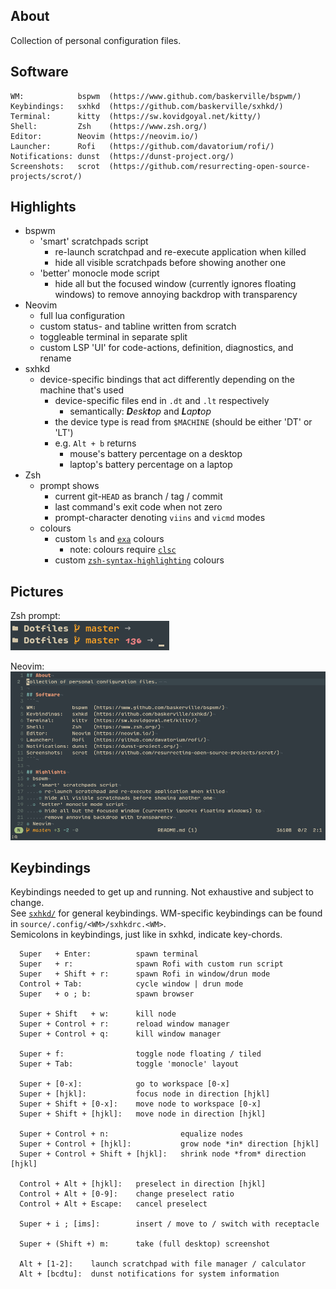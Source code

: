 ## About
Collection of personal configuration files.  

## Software
```
WM:            bspwm  (https://www.github.com/baskerville/bspwm/)
Keybindings:   sxhkd  (https://github.com/baskerville/sxhkd/)
Terminal:      kitty  (https://sw.kovidgoyal.net/kitty/)
Shell:         Zsh    (https://www.zsh.org/)
Editor:        Neovim (https://neovim.io/)
Launcher:      Rofi   (https://github.com/davatorium/rofi/)
Notifications: dunst  (https://dunst-project.org/)
Screenshots:   scrot  (https://github.com/resurrecting-open-source-projects/scrot/)
```

## Highlights
* bspwm
  * 'smart' scratchpads script
    * re-launch scratchpad and re-execute application when killed
    * hide all visible scratchpads before showing another one
  * 'better' monocle mode script
    * hide all but the focused window (currently ignores floating windows) to
      remove annoying backdrop with transparency
* Neovim
  * full lua configuration
  * custom status- and tabline written from scratch
  * toggleable terminal in separate split
  * custom LSP 'UI' for code-actions, definition, diagnostics, and rename
* sxhkd
  * device-specific bindings that act differently depending on the machine
    that's used
    * device-specific files end in `.dt` and `.lt` respectively
      * semantically: _**D**esk**t**op_ and _**L**ap**t**op_
    * the device type is read from `$MACHINE` (should be either 'DT' or 'LT')
    * e.g. `Alt + b` returns
      * mouse's battery percentage on a desktop
      * laptop's battery percentage on a laptop
* Zsh
  * prompt shows
    * current git-`HEAD` as branch / tag / commit
    * last command's exit code when not zero
    * prompt-character denoting `viins` and `vicmd` modes
  * colours
    * custom `ls` and [`exa`](https://the.exa.website/) colours
      * note: colours require [`clsc`](https://gitlab.com/fell_/clsc)
    * custom [`zsh-syntax-highlighting`](https://github.com/zsh-users/zsh-syntax-highlighting/)
    colours

## Pictures
Zsh prompt:  
![](Pictures/prompt.png)  

Neovim:  
![](Pictures/neovim.png)

## Keybindings
Keybindings needed to get up and running. Not exhaustive and subject to change.  
See [`sxhkd/`](source/.config/sxhkd/) for general keybindings. WM-specific
keybindings can be found in `source/.config/<WM>/sxhkdrc.<WM>`.  
Semicolons in keybindings, just like in sxhkd, indicate key-chords.

```
  Super   + Enter:          spawn terminal
  Super   + r:              spawn Rofi with custom run script
  Super   + Shift + r:      spawn Rofi in window/drun mode
  Control + Tab:            cycle window | drun mode
  Super   + o ; b:          spawn browser

  Super + Shift   + w:      kill node
  Super + Control + r:      reload window manager
  Super + Control + q:      kill window manager

  Super + f:                toggle node floating / tiled
  Super + Tab:              toggle 'monocle' layout

  Super + [0-x]:            go to workspace [0-x]
  Super + [hjkl]:           focus node in direction [hjkl]
  Super + Shift + [0-x]:    move node to workspace [0-x]
  Super + Shift + [hjkl]:   move node in direction [hjkl]

  Super + Control + n:                equalize nodes
  Super + Control + [hjkl]:           grow node *in* direction [hjkl]
  Super + Control + Shift + [hjkl]:   shrink node *from* direction [hjkl]

  Control + Alt + [hjkl]:   preselect in direction [hjkl]
  Control + Alt + [0-9]:    change preselect ratio
  Control + Alt + Escape:   cancel preselect

  Super + i ; [ims]:        insert / move to / switch with receptacle

  Super + (Shift +) m:      take (full desktop) screenshot

  Alt + [1-2]:    launch scratchpad with file manager / calculator
  Alt + [bcdtu]:  dunst notifications for system information
```

